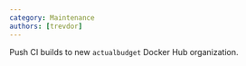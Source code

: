```yaml
---
category: Maintenance
authors: [trevdor]
---
```


Push CI builds to new `actualbudget` Docker Hub organization.
